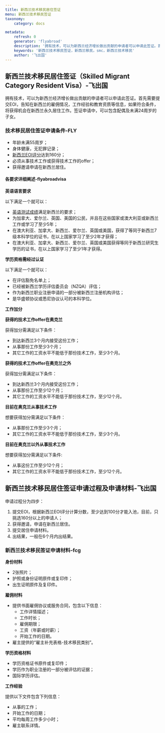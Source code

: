 ```yaml
---
title: 新西兰技术移民居住签证
menu: 新西兰技术移民签证
taxonomy:
    category: docs

metadata:
    refresh: 0
    generator: 'flyabroad'
    description: '拥有技术，可以为新西兰经济增长做出贡献的申请者可以申请此签证。首先需要提交EOI，告知在新西兰的雇佣情况，工作经验和教育资质等信息，如果符合条件，将获得机会在新西兰永久居住工作。签证申请中，可以包含配偶及未满24周岁的子女。'
    keywords: '新西兰技术移民签证，新西兰移民，smc，新西兰技术移民'
    author: '飞出国'
---
```


## 新西兰技术移民居住签证（Skilled Migrant Category Resident Visa）-飞出国

拥有技术，可以为新西兰经济增长做出贡献的申请者可以申请此签证。首先需要提交EOI，告知在新西兰的雇佣情况，工作经验和教育资质等信息，如果符合条件，将获得机会在新西兰永久居住工作。签证申请中，可以包含配偶及未满24周岁的子女。

### 技术移民居住签证申请条件-FLY

* 年龄未满55周岁；
* 身体健康，无犯罪记录；
* [新西兰EOI评分]达到160分；
* 必须从事技术工作或获得技术工作的offer；
* 获得邀请申请在新西兰居住。

#### 各要求详细阐述-flyabroadvisa

**英语语言要求**

以下满足一个就可以：

* [英语测试成绩]满足新西兰的要求；
* 为加拿大、爱尔兰、英国、美国的公民，并且在这些国家或澳大利亚或新西兰工作或学习了至少5年；
* 在澳大利亚、加拿大、新西兰、爱尔兰、英国或美国，获得了等同于新西兰7级本科学位的证书，在以上国家学习了至少2年才获得；
* 在澳大利亚、加拿大、新西兰、爱尔兰、英国或美国获得等同于新西兰研究生学历的证书，在以上国家学习了至少1年才获得。

**学历资格需经过认证**

以下满足一个就可以：

* 在评估豁免名单上；
* 已经被新西兰学历评估委员会（NZQA）评估；
* 作为新西兰职业注册申请的一部分被新西兰注册机构评估；
* 是华盛顿协议或悉尼协议认可的本科学位。

**工作加分**

**获得的技术工作offer在奥克兰**

获得加分需满足以下条件：

* 到达新西兰3个月内接受这份工作；
* 从事那份工作至少3个月；
* 其它工作的工资水平不能低于那份技术工作，至少3个月。

**获得的技术工作offer在奥克兰之外**

获得加分需满足以下条件：

* 到达新西兰3个月内接受这份工作；
* 从事那份工作至少12个月；
* 其它工作的工资水平不能低于那份技术工作，至少12个月。

**目前在奥克兰从事技术工作**

想要获得加分需满足以下条件：

* 从事那份工作至少3个月；
* 其它工作的工资水平不能低于那份技术工作，至少3个月。

**目前在奥克兰以外从事技术工作**

想要获得加分需满足以下条件:

* 从事这份工作至少12个月；
* 其它工作的工资水平不能低于那份技术工作，至少12个月。

## 新西兰技术移民居住签证申请过程及申请材料-飞出国

申请过程分为四步：

1. 提交EOI，根据新西兰EOI评分计算分数，至少达到100分才能入池，目前，只挑选160分以上的申请人；
2. 获得邀请，申请在新西兰居住。
3. 提交居住申请材料。
4. 出结果，一般在6个月内出结果。

### 新西兰技术移民签证申请材料-fcg

**身份材料**

* 2张照片；
* 护照或身份证明原件或复印件；
* 出生证明原件及复印件。

**雇佣材料**

* 提供书面雇佣协议或服务合同，包含以下信息：
    * 工作详情描述；
    * 工作时长；
    * 雇佣期限；
    * 工资（年薪或时薪）；
    * 开始工作的日期。
* 雇主提供的“雇主补充表格-技术移民类别”。

**学历资格材料**

* 学历资格证书原件或复印件；
* 学历作为职业注册的一部分被评估的证据；
* 国际学历评估。

**工作经验**

提供以下文件包含下列信息：

* 从事的工作；
* 开始工作的日期；
* 平均每周工作多少小时；
* 雇主联系详情。

[新西兰EOI评分]:/nz/smc/points-indicator-smc
[英语测试成绩]:/nz/smc/english-test






































